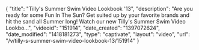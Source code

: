 {
    "title": "Tilly's Summer Swim Video Lookbook '13",
    "description": "Are you ready for some Fun In The Sun? Get suited up by your favorite brands and hit the sand all Summer long! Watch our new Tilly's Summer Swim Video Lookbo...",
    "videoid": "151914",
    "date_created": "1397072624",
    "date_modified": "1418181273",
    "type": "captivate",
    "layout": "video",
    "url": "\/v\/tilly-s-summer-swim-video-lookbook-13\/151914"
}